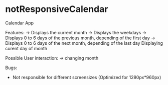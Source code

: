 # notResponsiveCalendar
Calendar App

Features:
-> Displays the current month
-> Displays the weekdays
-> Displays 0 to 6 days of the previous month, depending of the first day
-> Displays 0 to 6 days of the next month, depending of the last day
Displaying curent day of month  


Possible User interaction:
-> changing month

Bugs:
- Not responsible for different screensizes (Optimized for 1280px*960px)
